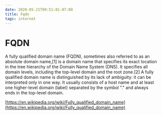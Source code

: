 ```yaml
---
date: 2020-05-21T09:51:01-07:00
title: Fqdn
tags: internet
---
```


# FQDN

A fully qualified domain name (FQDN), sometimes also referred to as an absolute domain name,[1] is a domain name that specifies its exact location in the tree hierarchy of the Domain Name System (DNS). It specifies all domain levels, including the top-level domain and the root zone.[2] A fully qualified domain name is distinguished by its lack of ambiguity: it can be interpreted only in one way. It usually consists of a host name and at least one higher-level domain (label) separated by the symbol "." and always ends in the top-level domain.

[https://en.wikipedia.org/wiki/Fully_qualified_domain_name](https://en.wikipedia.org/wiki/Fully_qualified_domain_name)